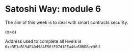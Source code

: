 # Satoshi Way: module 6

The aim of this week is to deal with smart contracts security.

(o>o)

Address used to complete all levels is `0xa3E1aB154F40d984E56fF07d1EEa46a50BD8ee36`.l
